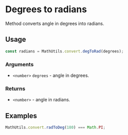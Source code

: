 Degrees to radians
==================

Method converts angle in degrees into radians.


Usage
-----

```js
const radians = MathUtils.convert.degToRad(degrees);
```


### Arguments

* `<number>` `degrees` - angle in degrees.


### Returns

* `<number>` - angle in radians.


Examples
--------

```js
MathUtils.convert.radToDeg(180) === Math.PI;
```
